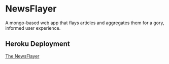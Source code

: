 # NewsFlayer
A mongo-based web app that flays articles and aggregates them for a gory, informed user experience.

## Heroku Deployment 
<a href="https://newsflayer.herokuapp.com">The NewsFlayer</a>
